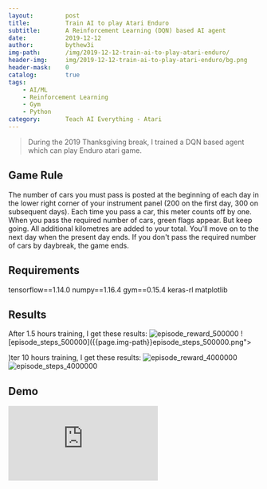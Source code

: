 ```yaml
---
layout:         post
title:          Train AI to play Atari Enduro
subtitle:       A Reinforcement Learning (DQN) based AI agent
date:           2019-12-12
author:         bythew3i
img-path:       /img/2019-12-12-train-ai-to-play-atari-enduro/
header-img:     img/2019-12-12-train-ai-to-play-atari-enduro/bg.png
header-mask:    0
catalog:        true
tags:
    - AI/ML
    - Reinforcement Learning
    - Gym
    - Python
category:       Teach AI Everything - Atari
---
```


> During the 2019 Thanksgiving break, I trained a DQN based agent which can play Enduro atari game. 

## Game Rule
The number of cars you must pass is posted at the beginning of each day in the lower right corner of your instrument panel (200 on the first day, 300 on subsequent days). Each time you pass a car, this meter counts off by one. When you pass the required number of cars, green flags appear. But keep going. All additional kilometres are added to your total. You'll move on to the next day when the present day ends. If you don't pass the required number of cars by daybreak, the game ends.

## Requirements
tensorflow==1.14.0
numpy==1.16.4
gym==0.15.4
keras-rl
matplotlib



## Results
After 1.5 hours training, I get these results:
![episode_reward_500000]({{page.img-path}}episode_reward_500000.png)
![episode_steps_500000]({{page.img-path}}episode_steps_500000.png">


)ter 10 hours training, I get these results:
![episode_reward_4000000]({{page.img-path}}episode_reward_4000000.png)
![episode_steps_4000000]({{page.img-path}}episode_steps_4000000.png)



## Demo
<iframe src="https://www.youtube.com/embed/qv9AVpAmpJI" frameborder="0" allow="accelerometer; autoplay; encrypted-media; gyroscope; picture-in-picture" allowfullscreen></iframe>